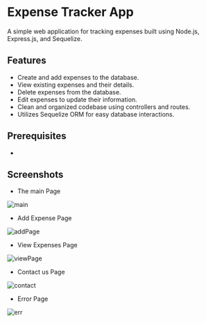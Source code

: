 # Expense Tracker App

A simple web application for tracking expenses built using Node.js, Express.js, and Sequelize.



## Features

- Create and add expenses to the database.
- View existing expenses and their details.
- Delete expenses from the database.
- Edit expenses to update their information.
- Clean and organized codebase using controllers and routes.
- Utilizes Sequelize ORM for easy database interactions.

## Prerequisites

- 


## Screenshots

- The main Page

![main](https://github.com/Rohantastic/The_Expense_Tracker/assets/50244302/ae1333ae-43ab-4dee-b012-edd9b08fc424)

- Add Expense Page

![addPage](https://github.com/Rohantastic/The_Expense_Tracker/assets/50244302/e18ab43a-e6e9-4237-9c49-bfc54a73dd15)

- View Expenses Page

![viewPage](https://github.com/Rohantastic/The_Expense_Tracker/assets/50244302/b173d277-57be-4471-9f49-c08006658c2f)


- Contact us Page

![contact](https://github.com/Rohantastic/The_Expense_Tracker/assets/50244302/f5c3e41b-513e-4129-8a5c-3f7cca2338b2)


- Error Page

![err](https://github.com/Rohantastic/The_Expense_Tracker/assets/50244302/ba85ffd9-4ae2-439b-b662-250bc847835d)


